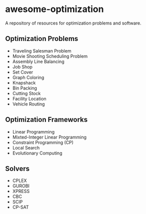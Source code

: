 # awesome-optimization
A repository of resources for optimization problems and software.

## Optimization Problems
* Traveling Salesman Problem
* Movie Shooting Scheduling Problem
* Assembly Line Balancing
* Job Shop
* Set Cover
* Graph Coloring
* Knapshack
* Bin Packing
* Cutting Stock
* Facility Location
* Vehicle Routing


## Optimization Frameworks
* Linear Programming
* Mixted-Integer Linear Programming
* Constraint Programming (CP)
* Local Search
* Evolutionary Computing


## Solvers
* CPLEX
* GUROBI
* XPRESS
* CBC
* SCIP
* CP-SAT
